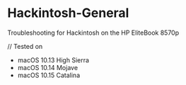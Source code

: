 # Hackintosh-General
Troubleshooting for Hackintosh on the HP EliteBook 8570p

// Tested on
* macOS 10.13 High Sierra
* macOS 10.14 Mojave
* macOS 10.15 Catalina


